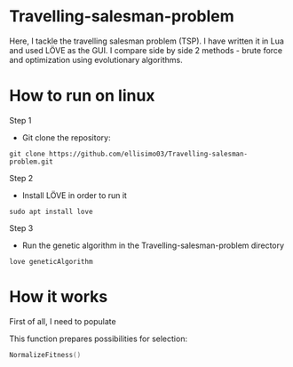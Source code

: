 # Travelling-salesman-problem
Here, I tackle the travelling salesman problem (TSP). I have written it in Lua and used LÖVE as the GUI. I compare side by side 2 methods - brute force and optimization using evolutionary algorithms.
# How to run on linux
Step 1
- Git clone the repository:
```linux 
git clone https://github.com/ellisimo03/Travelling-salesman-problem.git
```
Step 2 
- Install LÖVE in order to run it
```linux 
sudo apt install love
```
Step 3 
- Run the genetic algorithm in the Travelling-salesman-problem directory
```linux 
love geneticAlgorithm
```

# How it works

First of all, I need to populate

This  function prepares possibilities for selection:
```lua
NormalizeFitness()
```
